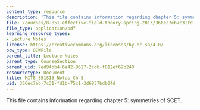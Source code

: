 ```yaml
---
content_type: resource
description: 'This file contains information regarding chapter 5: symmetries of SCET.'
file: /courses/8-851-effective-field-theory-spring-2013/366ec7eb7c31fd1b75c13d6837bdb04d_MIT8_851S13_SymmetOfSCET.pdf
file_type: application/pdf
learning_resource_types:
- Lecture Notes
license: https://creativecommons.org/licenses/by-nc-sa/4.0/
ocw_type: OCWFile
parent_title: Lecture Notes
parent_type: CourseSection
parent_uid: 7ed94bb4-6e42-9627-2cdb-f812ef69b240
resourcetype: Document
title: MIT8_851S13_Notes_Ch 5
uid: 366ec7eb-7c31-fd1b-75c1-3d6837bdb04d
---
```

This file contains information regarding chapter 5: symmetries of SCET.